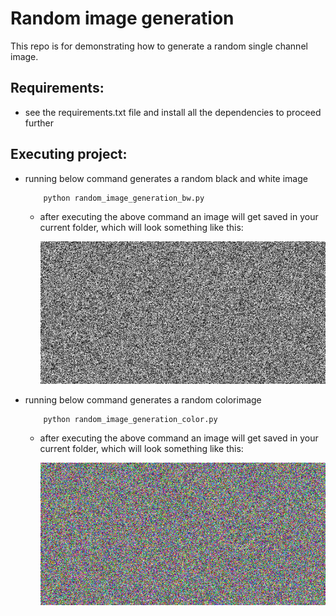 # Random image generation

This repo is for demonstrating how to generate a random single channel image.

## Requirements:
+ see the requirements.txt file and install all the dependencies to proceed further

## Executing project:
+ running below command generates a random black and white image
  ```
      python random_image_generation_bw.py
  ```
  + after executing the above command an image will get saved in your current folder, which will look something like this:
  
      <img src="images/out_bw.png" >

+ running below command generates a random colorimage
  ```
      python random_image_generation_color.py
  ```
  + after executing the above command an image will get saved in your current folder, which will look something like this:

    <img src="images/out_color.png" >
